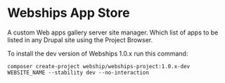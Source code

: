 # Webships App Store

A custom Web apps gallery server site manager.
 Which list of apps to be listed in any Drupal site using the Project Browser.


To install the dev version of Webships 1.0.x run this command:
```
composer create-project webship/webships-project:1.0.x-dev WEBSITE_NAME --stability dev --no-interaction
```
